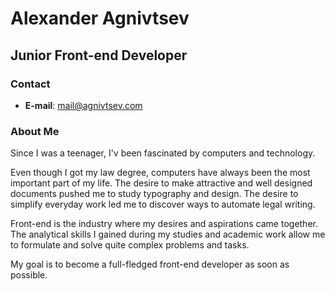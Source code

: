 
# Alexander Agnivtsev
## Junior Front-end Developer

### Contact
- **E-mail**: mail@agnivtsev.com

### About Me
Since I was a teenager, I'v been fascinated by computers and technology.

Even though I got my law degree, computers have always been the most important part of my life. The desire to make attractive and well designed documents pushed me to study typography and design. The desire to simplify everyday work led me to discover ways to automate legal writing.

Front-end is the industry where my desires and aspirations came together. The analytical skills I gained during my studies and academic work allow me to formulate and solve quite complex problems and tasks.

My goal is to become a full-fledged front-end developer as soon as possible.



